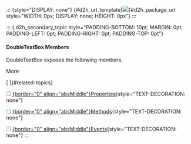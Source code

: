 ::: {style="DISPLAY: none"}
[](ms-xhelp:///?Id=d2h_url_template){#d2h_url_template}![](!package_url!){#d2h_package_url style="WIDTH: 0px; DISPLAY: none; HEIGHT: 0px"}
:::

::: {.d2h_secondary_topic style="PADDING-BOTTOM: 10pt; MARGIN: 0pt; PADDING-LEFT: 0pt; PADDING-RIGHT: 0pt; PADDING-TOP: 0pt"}
#### DoubleTextBox Members

DoubleTextBox exposes the following members.

More:

[ ]{#related-topics}

[![](../button.gif){border="0" align="absMiddle"}Properties](ms-xhelp:///?Id=9e457749-b841-46a9-9430-2a015d4bc96e){style="TEXT-DECORATION: none"}

[![](../button.gif){border="0" align="absMiddle"}Methods](ms-xhelp:///?Id=3d51d2c0-532e-4683-bb50-771f36bc8134){style="TEXT-DECORATION: none"}

[![](../button.gif){border="0" align="absMiddle"}Events](ms-xhelp:///?Id=c5377bba-ffdf-4979-a7ee-7480ba58fcfc){style="TEXT-DECORATION: none"}
:::
